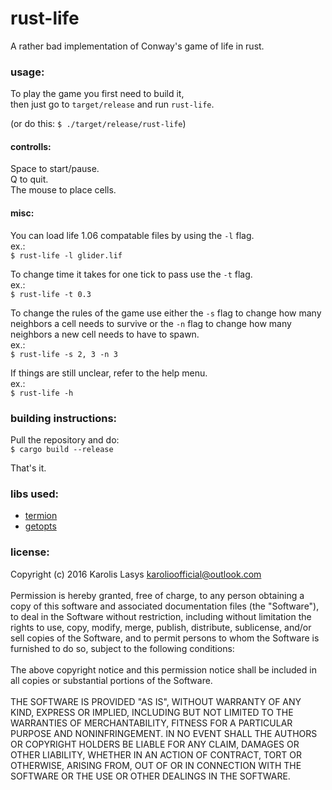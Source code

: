 # rust-life
A rather bad implementation of Conway's game of life in rust.

### usage:
To play the game you first need to build it,<br>
then just go to `target/release` and run `rust-life`.

(or do this: `$ ./target/release/rust-life`)

#### controlls:
Space to start/pause.<br>
Q to quit.<br>
The mouse to place cells.<br>

#### misc:
You can load life 1.06 compatable files by using the `-l` flag.<br>
ex.:<br>
`$ rust-life -l glider.lif`

To change time it takes for one tick to pass use the `-t` flag.<br>
ex.:<br>
`$ rust-life -t 0.3`

To change the rules of the game use either the `-s` flag to change how many neighbors a cell needs 
to survive or the `-n` flag to change how many neighbors a new cell needs to have to spawn.<br>
ex.:<br>
`$ rust-life -s 2, 3 -n 3`

If things are still unclear, refer to the help menu.<br>
ex.:<br>
`$ rust-life -h`

### building instructions:
Pull the repository and do:<br>
`$ cargo build --release`<br>

That's it.

### libs used:
* [termion](https://github.com/ticki/termion)
* [getopts](https://doc.rust-lang.org/getopts/getopts/)
 
### license:

Copyright (c) 2016 Karolis Lasys <karolioofficial@outlook.com>
<br><br>
Permission is hereby granted, free of charge, to any person obtaining a copy of this software and associated documentation files (the "Software"), to deal in the Software without restriction, including without limitation the rights to use, copy, modify, merge, publish, distribute, sublicense, and/or sell copies of the Software, and to permit persons to whom the Software is furnished to do so, subject to the following conditions:
<br><br>
The above copyright notice and this permission notice shall be included in all copies or substantial portions of the Software.
<br><br>
THE SOFTWARE IS PROVIDED "AS IS", WITHOUT WARRANTY OF ANY KIND, EXPRESS OR IMPLIED, INCLUDING BUT NOT LIMITED TO THE WARRANTIES OF MERCHANTABILITY, FITNESS FOR A PARTICULAR PURPOSE AND NONINFRINGEMENT. IN NO EVENT SHALL THE AUTHORS OR COPYRIGHT HOLDERS BE LIABLE FOR ANY CLAIM, DAMAGES OR OTHER LIABILITY, WHETHER IN AN ACTION OF CONTRACT, TORT OR OTHERWISE, ARISING FROM, OUT OF OR IN CONNECTION WITH THE SOFTWARE OR THE USE OR OTHER DEALINGS IN THE SOFTWARE.


